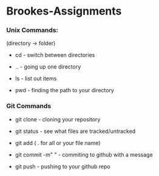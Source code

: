 # Brookes-Assignments

### Unix Commands:

(directory -> folder)

* cd - switch between directories

* .. - going up one directory

* ls - list out items 

* pwd - finding the path to your directory

### Git Commands

* git clone <link> - cloning your repository

* git status - see what files are tracked/untracked 

* git add ( . for all or your file name) 

* git commit -m" " - commiting to github with a message

* git push - pushing to your github repo
